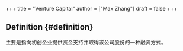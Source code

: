 +++
title = "Venture Capital"
author = ["Max Zhang"]
draft = false
+++

## Definition {#definition}

主要是指向初创企业提供资金支持并取得该公司股份的一种融资方式。
